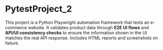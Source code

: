 # PytestProject_2
This project is a Python Playwright automation framework that tests an e-commerce website.   It validates product data through **E2E UI flows** and **API/UI consistency checks** to ensure the information shown in the UI matches the real API response.   Includes HTML reports and screenshots on failure.
